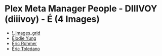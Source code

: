 # Plex Meta Manager People - DIIIVOY (diiivoy) - É (4 Images)

* [!_Images_grid](https://raw.githubusercontent.com/meisnate12/Plex-Meta-Manager-People-diiivoy/master/É/Images/%21_Images_grid.jpg)
* [Élodie Yung](https://raw.githubusercontent.com/meisnate12/Plex-Meta-Manager-People-diiivoy/master/É/Images/%C3%89lodie%20Yung.jpg)
* [Éric Rohmer](https://raw.githubusercontent.com/meisnate12/Plex-Meta-Manager-People-diiivoy/master/É/Images/%C3%89ric%20Rohmer.jpg)
* [Éric Toledano](https://raw.githubusercontent.com/meisnate12/Plex-Meta-Manager-People-diiivoy/master/É/Images/%C3%89ric%20Toledano.jpg)